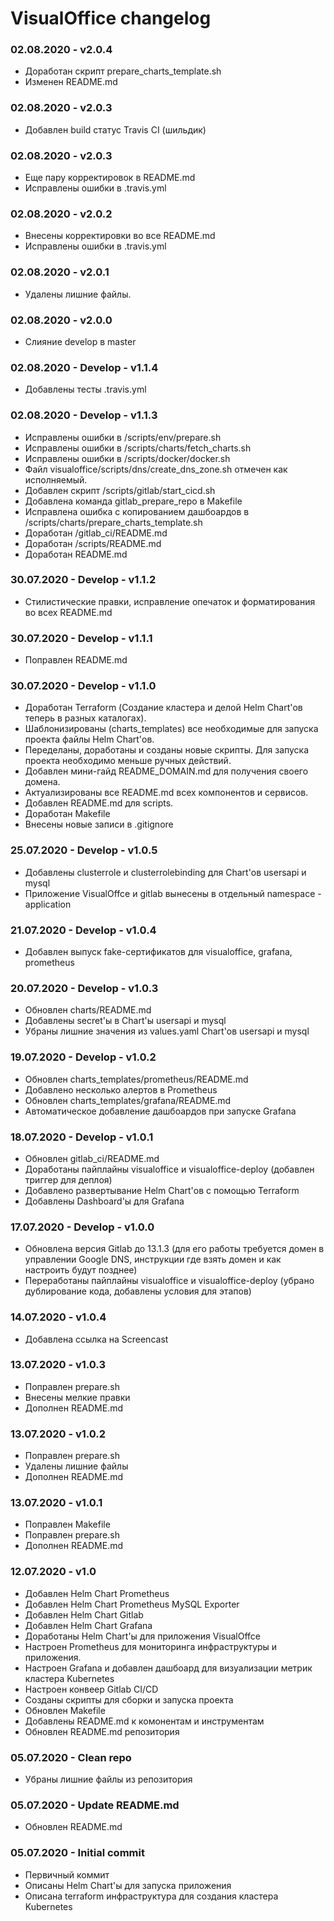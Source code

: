# VisualOffice changelog

### 02.08.2020 - v2.0.4
* Доработан скрипт prepare_charts_template.sh
* Изменен README.md

### 02.08.2020 - v2.0.3
* Добавлен build статус Travis CI (шильдик)

### 02.08.2020 - v2.0.3
* Еще пару корректировок в README.md
* Исправлены ошибки в .travis.yml

### 02.08.2020 - v2.0.2
* Внесены корректировки во все README.md 
* Исправлены ошибки в .travis.yml  

### 02.08.2020 - v2.0.1
* Удалены лишние файлы.

### 02.08.2020 - v2.0.0
* Слияние develop в master

### 02.08.2020 - Develop - v1.1.4
* Добавлены тесты .travis.yml

### 02.08.2020 - Develop - v1.1.3
* Исправлены ошибки в /scripts/env/prepare.sh
* Исправлены ошибки в /scripts/charts/fetch_charts.sh
* Исправлены ошибки в /scripts/docker/docker.sh
* Файл visualoffice/scripts/dns/create_dns_zone.sh отмечен как исполняемый.
* Добавлен скрипт /scripts/gitlab/start_cicd.sh
* Добавлена команда gitlab_prepare_repo в Makefile
* Исправлена ошибка с копированием дашбоардов в /scripts/charts/prepare_charts_template.sh
* Доработан /gitlab_ci/README.md
* Доработан /scripts/README.md
* Доработан README.md

### 30.07.2020 - Develop - v1.1.2
* Стилистические правки, исправление опечаток и форматирования во всех README.md

### 30.07.2020 - Develop - v1.1.1
* Поправлен README.md

### 30.07.2020 - Develop - v1.1.0
* Доработан Terraform (Создание кластера и делой Helm Chart'ов теперь в разных каталогах).
* Шаблонизированы (charts_templates) все необходимые для запуска проекта файлы Helm Chart'ов.  
* Переделаны, доработаны и созданы новые скрипты. Для запуска проекта необходимо меньше ручных действий.
* Добавлен мини-гайд README_DOMAIN.md для получения своего домена.
* Актуализированы все README.md всех компонентов и сервисов.
* Добавлен README.md для scripts.
* Доработан Makefile
* Внесены новые записи в .gitignore

### 25.07.2020 - Develop - v1.0.5
* Добавлены clusterrole и clusterrolebinding для Chart'ов usersapi и mysql
* Приложение VisualOffce и gitlab вынесены в отдельный namespace - application

### 21.07.2020 - Develop - v1.0.4
* Добавлен выпуск fake-сертификатов для visualoffice, grafana, prometheus

### 20.07.2020 - Develop - v1.0.3
* Обновлен charts/README.md
* Добавлены secret'ы в Chart'ы usersapi и mysql
* Убраны лишние значения из values.yaml Chart'ов usersapi и mysql

### 19.07.2020 - Develop - v1.0.2
* Обновлен charts_templates/prometheus/README.md
* Добавлено несколько алертов в Prometheus
* Обновлен charts_templates/grafana/README.md
* Автоматическое добавление дашбоардов при запуске Grafana

### 18.07.2020 - Develop - v1.0.1
* Обновлен gitlab_ci/README.md
* Доработаны пайплайны visualoffice и visualoffice-deploy (добавлен триггер для деплоя)
* Добавлено развертывание Helm Chart'ов с помощью Terraform
* Добавлены Dashboard'ы для Grafana

### 17.07.2020 - Develop - v1.0.0
* Обновлена версия Gitlab до 13.1.3 (для его работы требуется домен в управлении Google DNS, инструкции где взять домен и как настроить будут позднее)
* Переработаны пайплайны visualoffice и visualoffice-deploy (убрано дублирование кода, добавлены условия для этапов)

### 14.07.2020 - v1.0.4
* Добавлена ссылка на Screencast

### 13.07.2020 - v1.0.3
* Поправлен prepare.sh
* Внесены мелкие правки
* Дополнен README.md

### 13.07.2020 - v1.0.2
* Поправлен prepare.sh
* Удалены лишние файлы
* Дополнен README.md

### 13.07.2020 - v1.0.1
* Поправлен Makefile
* Поправлен prepare.sh
* Дополнен README.md

### 12.07.2020 - v1.0
* Добавлен Helm Chart Prometheus
* Добавлен Helm Chart Prometheus MySQL Exporter
* Добавлен Helm Chart Gitlab
* Добавлен Helm Chart Grafana
* Доработаны Helm Chart'ы для приложения VisualOffce
* Настроен Prometheus для мониторинга инфраструктуры и приложения.
* Настроен Grafana и добавлен дашбоард для визуализации метрик кластера Kubernetes
* Настроен конвеер Gitlab CI/CD
* Созданы скрипты для сборки и запуска проекта
* Обновлен Makefile
* Добавлены README.md к комонентам и инструментам
* Обновлен README.md репозитория

### 05.07.2020 - Clean repo
* Убраны лишние файлы из репозитория
### 05.07.2020 - Update README.md
* Обновлен README.md
### 05.07.2020 - Initial commit
* Первичный коммит
* Описаны Helm Chart'ы для запуска приложения
* Описана terraform инфраструктура для создания кластера Kubernetes
